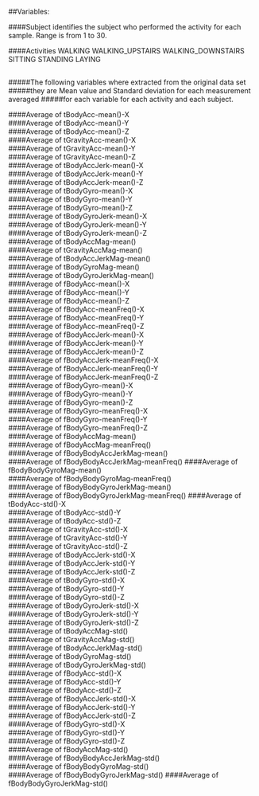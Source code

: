 ##Variables:

####Subject
	 identifies the subject who performed the activity for each sample. Range is from 1 to 30.

####Activities
	 WALKING
	 WALKING_UPSTAIRS
	 WALKING_DOWNSTAIRS
	 SITTING
	 STANDING
	 LAYING
## 

#####The following variables where extracted from the original data set
#####they are Mean value and Standard deviation for each measurement averaged 
#####for each variable for each activity and each subject.

####Average of tBodyAcc-mean()-X    
####Average of tBodyAcc-mean()-Y    
####Average of tBodyAcc-mean()-Z      
####Average of tGravityAcc-mean()-X      
####Average of tGravityAcc-mean()-Y      
####Average of tGravityAcc-mean()-Z      
####Average of tBodyAccJerk-mean()-X      
####Average of tBodyAccJerk-mean()-Y     
####Average of tBodyAccJerk-mean()-Z      
####Average of tBodyGyro-mean()-X       
####Average of tBodyGyro-mean()-Y       
####Average of tBodyGyro-mean()-Z       
####Average of tBodyGyroJerk-mean()-X     
####Average of tBodyGyroJerk-mean()-Y     
####Average of tBodyGyroJerk-mean()-Z     
####Average of tBodyAccMag-mean()       
####Average of tGravityAccMag-mean()      
####Average of tBodyAccJerkMag-mean()     
####Average of tBodyGyroMag-mean()       
####Average of tBodyGyroJerkMag-mean()    
####Average of fBodyAcc-mean()-X        
####Average of fBodyAcc-mean()-Y       
####Average of fBodyAcc-mean()-Z        
####Average of fBodyAcc-meanFreq()-X     
####Average of fBodyAcc-meanFreq()-Y      
####Average of fBodyAcc-meanFreq()-Z     
####Average of fBodyAccJerk-mean()-X      
####Average of fBodyAccJerk-mean()-Y     
####Average of fBodyAccJerk-mean()-Z      
####Average of fBodyAccJerk-meanFreq()-X   
####Average of fBodyAccJerk-meanFreq()-Y    
####Average of fBodyAccJerk-meanFreq()-Z   
####Average of fBodyGyro-mean()-X       
####Average of fBodyGyro-mean()-Y       
####Average of fBodyGyro-mean()-Z       
####Average of fBodyGyro-meanFreq()-X     
####Average of fBodyGyro-meanFreq()-Y     
####Average of fBodyGyro-meanFreq()-Z     
####Average of fBodyAccMag-mean()       
####Average of fBodyAccMag-meanFreq()     
####Average of fBodyBodyAccJerkMag-mean()   
####Average of fBodyBodyAccJerkMag-meanFreq() 
####Average of fBodyBodyGyroMag-mean()     
####Average of fBodyBodyGyroMag-meanFreq()  
####Average of fBodyBodyGyroJerkMag-mean()   
####Average of fBodyBodyGyroJerkMag-meanFreq()
####Average of tBodyAcc-std()-X        
####Average of tBodyAcc-std()-Y        
####Average of tBodyAcc-std()-Z        
####Average of tGravityAcc-std()-X      
####Average of tGravityAcc-std()-Y       
####Average of tGravityAcc-std()-Z      
####Average of tBodyAccJerk-std()-X      
####Average of tBodyAccJerk-std()-Y      
####Average of tBodyAccJerk-std()-Z      
####Average of tBodyGyro-std()-X       
####Average of tBodyGyro-std()-Y        
####Average of tBodyGyro-std()-Z       
####Average of tBodyGyroJerk-std()-X      
####Average of tBodyGyroJerk-std()-Y     
####Average of tBodyGyroJerk-std()-Z      
####Average of tBodyAccMag-std()       
####Average of tGravityAccMag-std()      
####Average of tBodyAccJerkMag-std()     
####Average of tBodyGyroMag-std()       
####Average of tBodyGyroJerkMag-std()     
####Average of fBodyAcc-std()-X        
####Average of fBodyAcc-std()-Y        
####Average of fBodyAcc-std()-Z        
####Average of fBodyAccJerk-std()-X      
####Average of fBodyAccJerk-std()-Y      
####Average of fBodyAccJerk-std()-Z      
####Average of fBodyGyro-std()-X        
####Average of fBodyGyro-std()-Y       
####Average of fBodyGyro-std()-Z       
####Average of fBodyAccMag-std()       
####Average of fBodyBodyAccJerkMag-std()    
####Average of fBodyBodyGyroMag-std()     
####Average of fBodyBodyGyroJerkMag-std() 
####Average of fBodyBodyGyroJerkMag-std() 
